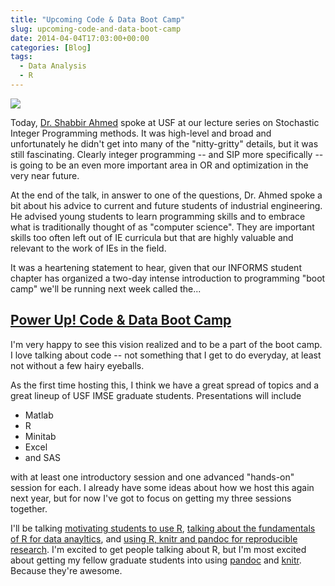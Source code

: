 ```yaml
---
title: "Upcoming Code & Data Boot Camp"
slug: upcoming-code-and-data-boot-camp
date: 2014-04-04T17:03:00+00:00
categories: [Blog]
tags: 
  - Data Analysis
  - R
---
```


![](/images/2014/AhmedSIP.jpeg)

Today, [Dr. Shabbir Ahmed](http://www2.isye.gatech.edu/~sahmed/) spoke at USF at our lecture series on Stochastic Integer Programming methods. It was high-level and broad and unfortunately he didn't get into many of the "nitty-gritty" details, but it was still fascinating. Clearly integer programming -- and SIP more specifically -- is going to be an even more important area in OR and optimization in the very near future.

At the end of the talk, in answer to one of the questions, Dr. Ahmed spoke a bit about his advice to current and future students of industrial engineering. He advised young students to learn programming skills and to embrace what is traditionally thought of as "computer science". They are important skills too often left out of IE curricula but that are highly valuable and relevant to the work of IEs in the field.

It was a heartening statement to hear, given that our INFORMS student chapter has organized a two-day intense introduction to programming "boot camp" we'll be running next week called the...

## [Power Up! Code & Data Boot Camp](http://bit.ly/USFCodeCamp2014)

I'm very happy to see this vision realized and to be a part of the boot camp. I love talking about code -- not something that I get to do everyday, at least not without a few hairy eyeballs.

As the first time hosting this, I think we have a great spread of topics and a great lineup of USF IMSE graduate students. Presentations will include

- Matlab
- R
- Minitab
- Excel
- and SAS

with at least one introductory session and one advanced "hands-on" session for each. I already have some ideas about how we host this again next year, but for now I've got to focus on getting my three sessions together.

I'll be talking [motivating students to use R](https://sites.google.com/a/mail.usf.edu/powerup-boot-camp-2014/home/friday-april-11/getting-started-in-r), [talking about the fundamentals of R for data anayltics](https://sites.google.com/a/mail.usf.edu/powerup-boot-camp-2014/home/friday-april-11/doing-data-science-in-r), and [using R, knitr and pandoc for reproducible research](https://sites.google.com/a/mail.usf.edu/powerup-boot-camp-2014/home/friday-april-11/reporting-reproducible-research). I'm excited to get people talking about R, but I'm most excited about getting my fellow graduate students into using [pandoc](http://johnmacfarlane.net/pandoc/‎) and [knitr](http://yihui.name/knitr/). Because they're awesome.